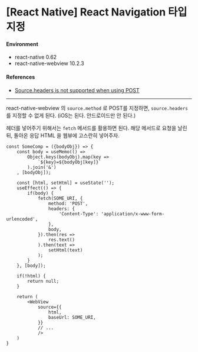 # [React Native] React Navigation 타입 지정

#### Environment

- react-native 0.62
- react-native-webview 10.2.3

#### References

- [Source.headers is not supported when using POST](https://stackoverflow.com/questions/52590425/source-headers-is-not-supported-when-using-post)

---

react-native-webview 의 `source.method` 로 POST를 지정하면, `source.headers` 를 지정할 수 없게 된다. (iOS는 된다. 안드로이드만 안 된다.)

헤더를 넣어주기 위해서는 `fetch` 메서드를 활용하면 된다. 해당 메서드로 요청을 날린뒤, 돌아온 응답 HTML 을 웹뷰에 고스란히 넣어주자.

```tsx
const SomeComp = ({bodyObj}) => {
    const body = useMemo(() =>
        Object.keys(bodyObj).map(key =>
            `${key}=${bodyObj[key]}`
        ).join('&')
    , [bodyObj]);

    const [html, setHtml] = useState('');
    useEffect(() => {
        if(body) {
            fetch(SOME_URI, {
                method: 'POST',
                headers: {
                    'Content-Type': 'application/x-www-form-urlencoded',
                },
                body,
            }).then(res =>
                res.text()
            ).then(text =>
                setHtml(text)
            );
        }
    }, [body]);

    if(!html) {
        return null;
    }

    return (
        <WebView
            source={{
                html,
                baseUrl: SOME_URI,
            }}
            // ...
            />
    )
}
```